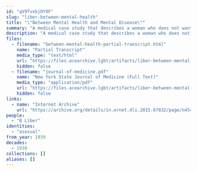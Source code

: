 ```yaml
---
id: "qV9TvxbjOY9F"
slug: "liber-between-mental-health"
title: "\"Between Mental Health and Mental Disease\""
summary: "A medical case study that describes a woman who does not want to have sex with her husband as asexual"
description: "A medical case study that describes a woman who does not want to have sex with her husband or anyone else as asexual (CW: pathologizing asexuality, conflating asexuality with being intersex)"
files:
  - filename: "between-mental-health-partial-transcript.html"
    name: "Partial Transcript"
    media_type: "text/html"
    url: "https://files.acearchive.lgbt/artifacts/liber-between-mental-health/between-mental-health-partial-transcript.html"
    hidden: false
  - filename: "journal-of-medicine.pdf"
    name: "New York State Journal of Medicine (Full Text)"
    media_type: "application/pdf"
    url: "https://files.acearchive.lgbt/artifacts/liber-between-mental-health/journal-of-medicine.pdf"
    hidden: false
links:
  - name: "Internet Archive"
    url: "https://archive.org/details/in.ernet.dli.2015.67832/page/n454/mode/1up?q=Asexual"
people:
  - "B Liber"
identities:
  - "asexual"
from_year: 1939
decades:
  - 1930
collections: []
aliases: []
---
```

